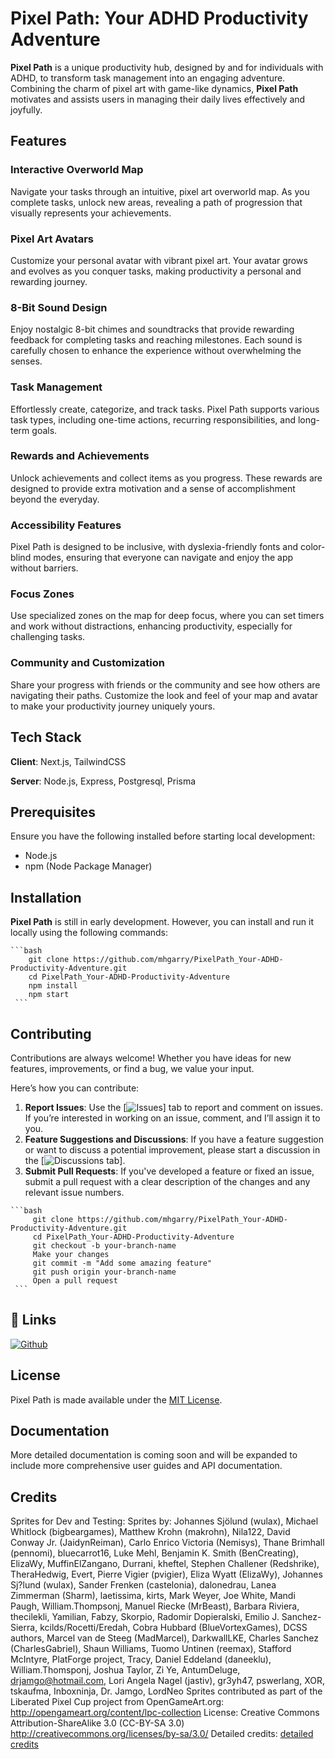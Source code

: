 # Pixel Path: Your ADHD Productivity Adventure

**Pixel Path** is a unique productivity hub, designed by and for individuals with ADHD, to transform task management into an engaging adventure. Combining the charm of pixel art with game-like dynamics, **Pixel Path** motivates and assists users in managing their daily lives effectively and joyfully.

## Features

### Interactive Overworld Map

Navigate your tasks through an intuitive, pixel art overworld map. As you complete tasks, unlock new areas, revealing a path of progression that visually represents your achievements.

### Pixel Art Avatars

Customize your personal avatar with vibrant pixel art. Your avatar grows and evolves as you conquer tasks, making productivity a personal and rewarding journey.

### 8-Bit Sound Design

Enjoy nostalgic 8-bit chimes and soundtracks that provide rewarding feedback for completing tasks and reaching milestones. Each sound is carefully chosen to enhance the experience without overwhelming the senses.

### Task Management

Effortlessly create, categorize, and track tasks. Pixel Path supports various task types, including one-time actions, recurring responsibilities, and long-term goals.

### Rewards and Achievements

Unlock achievements and collect items as you progress. These rewards are designed to provide extra motivation and a sense of accomplishment beyond the everyday.

### Accessibility Features

Pixel Path is designed to be inclusive, with dyslexia-friendly fonts and color-blind modes, ensuring that everyone can navigate and enjoy the app without barriers.

### Focus Zones

Use specialized zones on the map for deep focus, where you can set timers and work without distractions, enhancing productivity, especially for challenging tasks.

### Community and Customization

Share your progress with friends or the community and see how others are navigating their paths. Customize the look and feel of your map and avatar to make your productivity journey uniquely yours.

## Tech Stack

**Client**: Next.js, TailwindCSS

**Server**: Node.js, Express, Postgresql, Prisma

## Prerequisites

Ensure you have the following installed before starting local development:

- Node.js
- npm (Node Package Manager)

## Installation

**Pixel Path** is still in early development. However, you can install and run it locally using the following commands:

>
    ```bash
        git clone https://github.com/mhgarry/PixelPath_Your-ADHD-Productivity-Adventure.git
        cd PixelPath_Your-ADHD-Productivity-Adventure
        npm install
        npm start
     ```

## Contributing

Contributions are always welcome! Whether you have ideas for new features, improvements, or find a bug, we value your input.

Here’s how you can contribute:

  1. **Report Issues**: Use the [![Issues](https://github.com/mhgarry/PixelPath_Your-ADHD-Productivity-Adventure/)] tab to report and comment on issues. If you’re interested in working on an issue, comment, and I’ll assign it to you.
  2. **Feature Suggestions and Discussions**: If you have a feature suggestion or want to discuss a potential improvement, please start a discussion in the [![Discussions tab](https://github.com/mhgarry/PixelPath_Your-ADHD-Productivity-Adventure/)].
  3. **Submit Pull Requests**: If you've developed a feature or fixed an issue, submit a pull request with a clear description of the changes and any relevant issue numbers.

>
    ```bash
         git clone https://github.com/mhgarry/PixelPath_Your-ADHD-Productivity-Adventure.git
         cd PixelPath_Your-ADHD-Productivity-Adventure
         git checkout -b your-branch-name
         Make your changes
         git commit -m "Add some amazing feature"
         git push origin your-branch-name
         Open a pull request
     ```

## 🔗 Links

[![Github](https://img.shields.io/badge/github-000000?style=for-the-badge&logo=github&logoColor=white)](https://github.com/mhgarry)

## License

Pixel Path is made available under the [MIT License](https://choosealicense.com/licenses/mit/).

## Documentation

More detailed documentation is coming soon and will be expanded to include more comprehensive user guides and API documentation.

## Credits

Sprites for Dev and Testing:
Sprites by: Johannes Sjölund (wulax), Michael Whitlock (bigbeargames), Matthew Krohn (makrohn), Nila122, David Conway Jr. (JaidynReiman), Carlo Enrico Victoria (Nemisys), Thane Brimhall (pennomi), bluecarrot16, Luke Mehl, Benjamin K. Smith (BenCreating), ElizaWy, MuffinElZangano, Durrani, kheftel, Stephen Challener (Redshrike), TheraHedwig, Evert, Pierre Vigier (pvigier), Eliza Wyatt (ElizaWy), Johannes Sj?lund (wulax), Sander Frenken (castelonia), dalonedrau, Lanea Zimmerman (Sharm), laetissima, kirts, Mark Weyer, Joe White, Mandi Paugh, William.Thompsonj, Manuel Riecke (MrBeast), Barbara Riviera, thecilekli, Yamilian, Fabzy, Skorpio, Radomir Dopieralski, Emilio J. Sanchez-Sierra, kcilds/Rocetti/Eredah, Cobra Hubbard (BlueVortexGames), DCSS authors, Marcel van de Steeg (MadMarcel), DarkwallLKE, Charles Sanchez (CharlesGabriel), Shaun Williams, Tuomo Untinen (reemax), Stafford McIntyre, PlatForge project, Tracy, Daniel Eddeland (daneeklu), William.Thomsponj, Joshua Taylor, Zi Ye, AntumDeluge, drjamgo@hotmail.com, Lori Angela Nagel (jastiv), gr3yh47, pswerlang, XOR, tskaufma, Inboxninja, Dr. Jamgo, LordNeo Sprites contributed as part of the Liberated Pixel Cup project from OpenGameArt.org: http://opengameart.org/content/lpc-collection License: Creative Commons Attribution-ShareAlike 3.0 (CC-BY-SA 3.0) http://creativecommons.org/licenses/by-sa/3.0/ Detailed credits: [detailed credits](./all-credits.csv)

